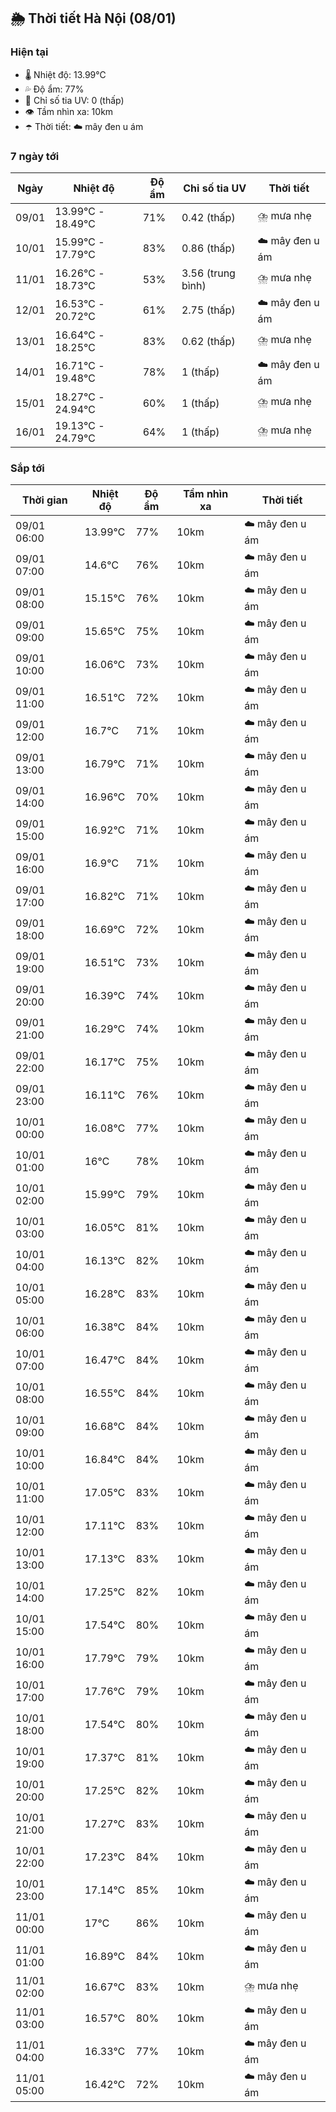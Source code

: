 ## 🌦️ Thời tiết Hà Nội (08/01)

### Hiện tại

- 🌡️ Nhiệt độ: 13.99℃
- 💦 Độ ẩm: 77%
- 🌟 Chỉ số tia UV: 0 (thấp)
- 👁️ Tầm nhìn xa: 10km
- ☂️ Thời tiết: ☁️ mây đen u ám

### 7 ngày tới

| Ngày | Nhiệt độ | Độ ẩm | Chỉ số tia UV | Thời tiết |
| --- | --- | --- | --- | --- |
| 09/01 | 13.99℃ - 18.49℃ | 71% | 0.42 (thấp) | ⛈️ mưa nhẹ |
| 10/01 | 15.99℃ - 17.79℃ | 83% | 0.86 (thấp) | ☁️ mây đen u ám |
| 11/01 | 16.26℃ - 18.73℃ | 53% | 3.56 (trung bình) | ⛈️ mưa nhẹ |
| 12/01 | 16.53℃ - 20.72℃ | 61% | 2.75 (thấp) | ☁️ mây đen u ám |
| 13/01 | 16.64℃ - 18.25℃ | 83% | 0.62 (thấp) | ⛈️ mưa nhẹ |
| 14/01 | 16.71℃ - 19.48℃ | 78% | 1 (thấp) | ☁️ mây đen u ám |
| 15/01 | 18.27℃ - 24.94℃ | 60% | 1 (thấp) | ⛈️ mưa nhẹ |
| 16/01 | 19.13℃ - 24.79℃ | 64% | 1 (thấp) | ⛈️ mưa nhẹ |

### Sắp tới

| Thời gian | Nhiệt độ | Độ ẩm | Tầm nhìn xa | Thời tiết |
| --- | --- | --- | --- | --- |
| 09/01 06:00 | 13.99℃ | 77% | 10km | ☁️ mây đen u ám |
| 09/01 07:00 | 14.6℃ | 76% | 10km | ☁️ mây đen u ám |
| 09/01 08:00 | 15.15℃ | 76% | 10km | ☁️ mây đen u ám |
| 09/01 09:00 | 15.65℃ | 75% | 10km | ☁️ mây đen u ám |
| 09/01 10:00 | 16.06℃ | 73% | 10km | ☁️ mây đen u ám |
| 09/01 11:00 | 16.51℃ | 72% | 10km | ☁️ mây đen u ám |
| 09/01 12:00 | 16.7℃ | 71% | 10km | ☁️ mây đen u ám |
| 09/01 13:00 | 16.79℃ | 71% | 10km | ☁️ mây đen u ám |
| 09/01 14:00 | 16.96℃ | 70% | 10km | ☁️ mây đen u ám |
| 09/01 15:00 | 16.92℃ | 71% | 10km | ☁️ mây đen u ám |
| 09/01 16:00 | 16.9℃ | 71% | 10km | ☁️ mây đen u ám |
| 09/01 17:00 | 16.82℃ | 71% | 10km | ☁️ mây đen u ám |
| 09/01 18:00 | 16.69℃ | 72% | 10km | ☁️ mây đen u ám |
| 09/01 19:00 | 16.51℃ | 73% | 10km | ☁️ mây đen u ám |
| 09/01 20:00 | 16.39℃ | 74% | 10km | ☁️ mây đen u ám |
| 09/01 21:00 | 16.29℃ | 74% | 10km | ☁️ mây đen u ám |
| 09/01 22:00 | 16.17℃ | 75% | 10km | ☁️ mây đen u ám |
| 09/01 23:00 | 16.11℃ | 76% | 10km | ☁️ mây đen u ám |
| 10/01 00:00 | 16.08℃ | 77% | 10km | ☁️ mây đen u ám |
| 10/01 01:00 | 16℃ | 78% | 10km | ☁️ mây đen u ám |
| 10/01 02:00 | 15.99℃ | 79% | 10km | ☁️ mây đen u ám |
| 10/01 03:00 | 16.05℃ | 81% | 10km | ☁️ mây đen u ám |
| 10/01 04:00 | 16.13℃ | 82% | 10km | ☁️ mây đen u ám |
| 10/01 05:00 | 16.28℃ | 83% | 10km | ☁️ mây đen u ám |
| 10/01 06:00 | 16.38℃ | 84% | 10km | ☁️ mây đen u ám |
| 10/01 07:00 | 16.47℃ | 84% | 10km | ☁️ mây đen u ám |
| 10/01 08:00 | 16.55℃ | 84% | 10km | ☁️ mây đen u ám |
| 10/01 09:00 | 16.68℃ | 84% | 10km | ☁️ mây đen u ám |
| 10/01 10:00 | 16.84℃ | 84% | 10km | ☁️ mây đen u ám |
| 10/01 11:00 | 17.05℃ | 83% | 10km | ☁️ mây đen u ám |
| 10/01 12:00 | 17.11℃ | 83% | 10km | ☁️ mây đen u ám |
| 10/01 13:00 | 17.13℃ | 83% | 10km | ☁️ mây đen u ám |
| 10/01 14:00 | 17.25℃ | 82% | 10km | ☁️ mây đen u ám |
| 10/01 15:00 | 17.54℃ | 80% | 10km | ☁️ mây đen u ám |
| 10/01 16:00 | 17.79℃ | 79% | 10km | ☁️ mây đen u ám |
| 10/01 17:00 | 17.76℃ | 79% | 10km | ☁️ mây đen u ám |
| 10/01 18:00 | 17.54℃ | 80% | 10km | ☁️ mây đen u ám |
| 10/01 19:00 | 17.37℃ | 81% | 10km | ☁️ mây đen u ám |
| 10/01 20:00 | 17.25℃ | 82% | 10km | ☁️ mây đen u ám |
| 10/01 21:00 | 17.27℃ | 83% | 10km | ☁️ mây đen u ám |
| 10/01 22:00 | 17.23℃ | 84% | 10km | ☁️ mây đen u ám |
| 10/01 23:00 | 17.14℃ | 85% | 10km | ☁️ mây đen u ám |
| 11/01 00:00 | 17℃ | 86% | 10km | ☁️ mây đen u ám |
| 11/01 01:00 | 16.89℃ | 84% | 10km | ☁️ mây đen u ám |
| 11/01 02:00 | 16.67℃ | 83% | 10km | ⛈️ mưa nhẹ |
| 11/01 03:00 | 16.57℃ | 80% | 10km | ☁️ mây đen u ám |
| 11/01 04:00 | 16.33℃ | 77% | 10km | ☁️ mây đen u ám |
| 11/01 05:00 | 16.42℃ | 72% | 10km | ☁️ mây đen u ám |
